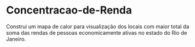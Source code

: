 # Concentracao-de-Renda
Construi um mapa de calor para visualização dos locais com maior total da soma das rendas de pessoas economicamente ativas no estado do Rio de Janeiro.

